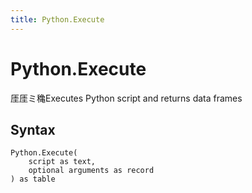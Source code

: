 ```yaml
---
title: Python.Execute
---
```


# Python.Execute


厓厓ミ穐Executes Python script and returns data frames


## Syntax

```powerquery
Python.Execute(
    script as text,
    optional arguments as record
) as table
```



